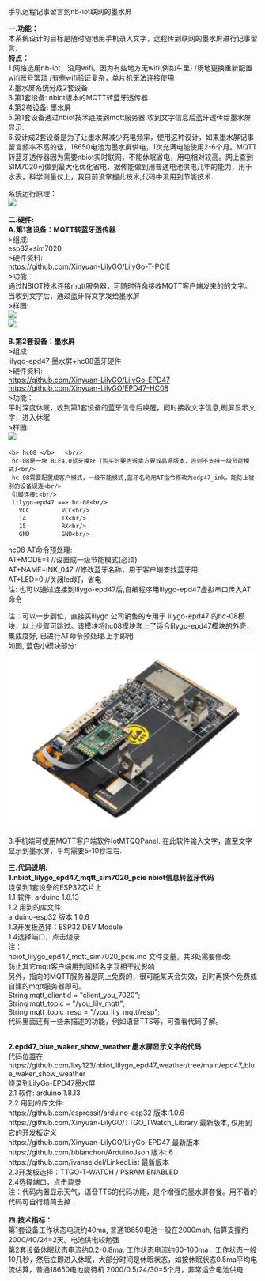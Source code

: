 手机远程记事留言到nb-iot联网的墨水屏<br/>

<b>一.功能：</b><br/>
本系统设计的目标是随时随地用手机录入文字，远程传到联网的墨水屏进行记事留言.<br/>
<b>特点：</b><br/>
1.网络选用nb-iot，没用wifi。因为有些地方无wifi(例如车里) /场地更换重新配置wifi账号繁琐 /有些wifi验证复杂，单片机无法连接使用<br/>
2.墨水屏系统分成2套设备. <br/>
3.第1套设备: nbiot版本的MQTT转蓝牙透传器<br/>
4.第2套设备: 墨水屏<br/>
5.第1套设备通过nbiot技术连接到mqtt服务器,收到文字信息后蓝牙透传给墨水屏显示.<br/>
6.设计成2套设备是为了让墨水屏减少充电频率，使用这种设计，如果墨水屏记事留言频率不高的话，18650电池为墨水屏供电，1次充满电能使用2-6个月。MQTT转蓝牙透传器因为需要nbiot实时联网，不能休眠省电，用电相对较高。网上查到SIM7020可做到最大化优化省电，据传能做到用普通电池供电几年的能力，用于水表，科学测量仪上，我目前没掌握此技术,代码中没用到节能技术.<br/>

系统运行原理：<br/>
 <img src= 'https://github.com/lixy123/nbiot_lilygo_epd47_mqtt_sim7020_pcie/blob/main/yuanli.JPG?raw=true' /> <br/>
  
<b>二.硬件:</b><br/>
<b>A.第1套设备：MQTT转蓝牙透传器</b><br/>
    >组成: <br/>
    esp32+sim7020<br/>
    >硬件资料:<br/>
    https://github.com/Xinyuan-LilyGO/LilyGo-T-PCIE<br/>
    >功能：<br/>
    通过NBIOT技术连接mqtt服务器，可随时待命接收MQTT客户端发来的的文字。当收到文字后，通过蓝牙将文字发给墨水屏<br/>
    >样图:<br/>
    <img src= 'https://github.com/lixy123/nbiot_lilygo_epd47_mqtt_sim7020_pcie/blob/main/sim7020-2.jpg?raw=true' /> <br/>
    <img src= 'https://github.com/lixy123/nbiot_lilygo_epd47_mqtt_sim7020_pcie/blob/main/sim7020-1.jpg?raw=true' /> <br/>
    
<b>B.第2套设备：墨水屏</b><br/>
    >组成:<br/>
    lilygo-epd47 墨水屏+hc08蓝牙硬件<br/>
    >硬件资料: <br/>
    https://github.com/Xinyuan-LilyGO/LilyGo-EPD47<br/>
    https://github.com/Xinyuan-LilyGO/EPD47-HC08<br/>
    >功能：<br/>
    平时深度休眠，收到第1套设备的蓝牙信号后唤醒，同时接收文字信息,刷屏显示文字，进入休眠<br/>
    >样图:<br/>
    <img src= 'https://github.com/lixy123/nbiot_lilygo_epd47_mqtt_sim7020_pcie/blob/main/ink-1.jpg?raw=true' /> <br/>
     
    <b> hc08 </b>   <br/> 
     hc-08是一块 BLE4.0蓝牙模块 (购买时要告诉卖方要双晶振版本，否则不支持一级节能模式)<br/>
     hc-08需要配置成客户模式，一级节能模式,蓝牙名称用AT指令修改为edp47_ink，能防止被别的设备误连<br/>    
     引脚连接:<br/>
     lilygo-epd47 ==> hc-08<br/>
       VCC         VCC<br/>
       14          TX<br/>
       15          RX<br/>
       GND         GND<br/>

hc08 AT命令预处理:<br/>
AT+MODE=1 //设置成一级节能模式(必须)<br/>
AT+NAME=INK_047 //修改蓝牙名称，用于客户端查找蓝牙用<br/>
AT+LED=0 //关闭led灯，省电<br/>
注: 也可以通过连接到lilygo-epd47后,自编程序用lilygo-epd47虚拟串口传入AT命令<br/>

 注：可以一步到位，直接买lilygo 公司销售的专用于 lilygo-epd47 的hc-08模块，以上步骤可跳过。该模块将hc08模块套上了适合lilygo-epd47模块的外壳，集成度好, 已进行AT命令预处理.上手即用 <br/>
 如图, 蓝色小模块部分: <br/>
  <img src= 'https://github.com/lixy123/nbiot_lilygo_epd47_weather/blob/main/hc08.JPG?raw=true' /> <br/>
  
3.手机端可使用MQTT客户端软件IotMTQQPanel. 在此软件输入文字，直至文字显示到墨水屏，平均需要5-10秒左右.

 
<b>三.代码说明:</b> <br/>
  <b>1.nbiot_lilygo_epd47_mqtt_sim7020_pcie nbiot信息转蓝牙代码 </b>  <br/>
  烧录到1套设备的ESP32芯片上<br/> 
   1.1 软件: arduino 1.8.13<br/>
   1.2 用到的库文件:<br/>
   arduino-esp32 版本 1.0.6<br/>
   1.3开发板选择：ESP32 DEV Module <br/>
   1.4选择端口，点击烧录<br/>
   注：<br/>
nbiot_lilygo_epd47_mqtt_sim7020_pcie.ino 文件变量，共3处需要修改:<br/>
防止其它mqtt客户端用到同样名字互相干扰影响<br/>
另外，指向的MQTT服务器是网上免费的，很可能某天会失效，到时再换个免费或自建的mqtt服务器即可。<br/>
String mqtt_clientid = "client_you_7020";<br/>
String mqtt_topic = "/you_lily_mqtt";<br/>
String mqtt_topic_resp = "/you_lily_mqtt/resp";<br/>
    代码里面还有一些未描述的功能，例如语音TTS等，可查看代码了解。

<br/>
   <b>2.epd47_blue_waker_show_weather 墨水屏显示文字的代码 </b>   <br/>
   代码位置在 https://github.com/lixy123/nbiot_lilygo_epd47_weather/tree/main/epd47_blue_waker_show_weather<br/>
  烧录到LilyGo-EPD47墨水屏<br/>  
2.1 软件: arduino 1.8.13<br/>
2.2 用到的库文件:<br/>
https://github.com/espressif/arduino-esp32 版本:1.0.6<br/>
https://github.com/Xinyuan-LilyGO/TTGO_TWatch_Library 最新版本, 仅用到它的开发板定义<br/>
https://github.com/Xinyuan-LilyGO/LilyGo-EPD47 最新版本<br/>
https://github.com/bblanchon/ArduinoJson 版本: 6<br/>
https://github.com/ivanseidel/LinkedList 最新版本<br/>
2.3开发板选择：TTGO-T-WATCH / PSRAM ENABLED<br/>
2.4选择端口，点击烧录<br/>
注：代码内置显示天气，语音TTS的代码功能，是个增强的墨水屏套餐。用不着的代码可自行精简去掉.<br/>
  <br/>
<b>四.技术指标：</b><br/>
第1套设备工作状态电流约40ma,  普通18650电池一般在2000mah, 估算支撑约2000/40/24=2天。电池供电较勉强<br/>
第2套设备休眠状态电流约0.2-0.8ma. 工作状态电流约60-100ma，工作状态一般10几秒，然后立即进入休眠，大部分时间是休眠状态，如按休眠状态0.5ma平均电流估算，普通18650电池能待机 2000/0.5/24/30=5个月，非常适合电池供电<br/>

